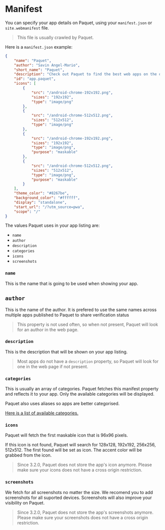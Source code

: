 # Manifest

You can specify your app details on Paquet, using your `manifest.json` or `site.webmanifest` file.

> This file is usually crawled by Paquet.

Here is a `manifest.json` example:

```json
{
	"name": "Paquet",
	"author": "Savin Angel-Mario",
	"short_name": "Paquet",
	"description": "Check out Paquet to find the best web apps on the open web.",
	"id": "app.paquet",
	"icons": [
		{
			"src": "/android-chrome-192x192.png",
			"sizes": "192x192",
			"type": "image/png"
		},
		{
			"src": "/android-chrome-512x512.png",
			"sizes": "512x512",
			"type": "image/png"
		},
		{
			"src": "/android-chrome-192x192.png",
			"sizes": "192x192",
			"type": "image/png",
			"purpose": "maskable"
		},
		{
			"src": "/android-chrome-512x512.png",
			"sizes": "512x512",
			"type": "image/png",
			"purpose": "maskable"
		}
	],
	"theme_color": "#8267be",
	"background_color": "#ffffff",
	"display": "standalone",
	"start_url": "/?utm_source=pwa",
	"scope": "/"
}
```

The values Paquet uses in your app listing are:

-   `name`
-   `author`
-   `description`
-   `categories`
-   `icons`
-   `screenshots`

### `name`

This is the name that is going to be used when showing your app.

## `author`

This is the name of the author. It is prefered to use the same
names across multiple apps published to Paquet to share
verification status

> This property is not used often, so when not present,
> Paquet will look for an author in the web page.

### `description`

This is the description that will be shown on your app listing.

> Most apps do not have a `description` property, so Paquet
> will look for one in the web page if not present.

### `categories`

This is usually an array of categories.
Paquet fetches this manifest property and reflects it to your app.
Only the available categories will be displayed.

Paquet also uses aliases so apps are better categorised.

[Here is a list of available categories.](https://paquet.app/category)

### `icons`

Paquet will fetch the first maskable icon that is 96x96 pixels.

If this icon is not found, Paquet will search for 128x128, 192x192, 256x256, 512x512.
The first found will be set as icon. The accent color will be grabbed from
the icon.

> Since 3.2.0, Paquet does not store the app's icon anymore.
> Please make sure your icons does not have a cross origin restriction.

### `screenshots`

We fetch for all screenshots no matter the size. We recomend
you to add screenshots for all suported devices. Screenshots
will also improve your visibility on Paquet.

> Since 3.2.0, Paquet does not store the app's screenshots anymore.
> Please make sure your screenshots does not have a cross origin restriction.
